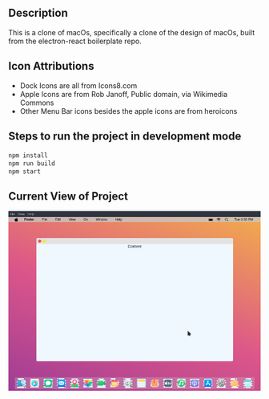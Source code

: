 ## Description

This is a clone of macOs, specifically a clone of the design of macOs, built from the electron-react boilerplate repo.

## Icon Attributions

- Dock Icons are all from Icons8.com
- Apple Icons are from Rob Janoff, Public domain, via Wikimedia Commons
- Other Menu Bar icons besides the apple icons are from heroicons

## Steps to run the project in development mode

```
npm install
npm run build
npm start
```

## Current View of Project
![Screenshot of project](assets/view/Screenshot_2023-01-17_12-30-50.png)
